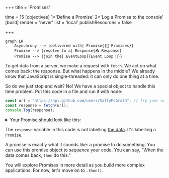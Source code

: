 +++
title = 'Promises'

time = 15
[objectives]
    1='Define a Promise'
    2='Log a Promise to the console'
[build]
  render = 'never'
  list = 'local'
  publishResources = false

+++

```mermaid
graph LR
    Asynchrony --> |delivered with| Promise{{🤝 Promises}}
    Promise --> |resolve to a| Response{📤 Response}
    Promise --> |join the| EventLoop{{Event Loop 🔁}}
```

To get data from a server, we make a request with `fetch`. We act on what comes back: the response. But what happens in the middle? We already know that JavaScript is single-threaded: it can only do one thing at a time.

So do we just stop and wait? No! We have a special object to handle this time problem. Put this code in a file and run it with node:

```js
const url = "https://api.github.com/users/SallyMcGrath"; // try your own username
const response = fetch(url);
console.log(response);
```

<details>
<summary>Your Promise should look like this:</summary>

```js
Promise {
  Response {
    [Symbol(realm)]: null,
    [Symbol(state)]: {
      aborted: false,
      rangeRequested: false,
      timingAllowPassed: true,
      requestIncludesCredentials: true,
      type: 'default',
      status: 200,
      timingInfo: [Object],
      cacheState: '',
      statusText: 'OK',
      headersList: [HeadersList],
      urlList: [Array],
      body: [Object]
    },
    [Symbol(headers)]: HeadersList {
      cookies: null,
      [Symbol(headers map)]: [Map],
      [Symbol(headers map sorted)]: null
    }
  },
  [Symbol(async_id_symbol)]: 54,
  [Symbol(trigger_async_id_symbol)]: 30
}
```

</details>

The `response` variable in this code is not labelling [the data](https://api.github.com/users/SallyMcGrath). It's labelling a [`Promise`](https://developer.mozilla.org/en-US/docs/Web/JavaScript/Reference/Global_Objects/Promise).

A promise is exactly what it sounds like: a promise to do something. You can use this promise object to _sequence_ your code. You can say, "When the data comes back, `then` do this."

You will explore Promises in more detail as you build more complex applications. For now, let's move on to `.then()`.
